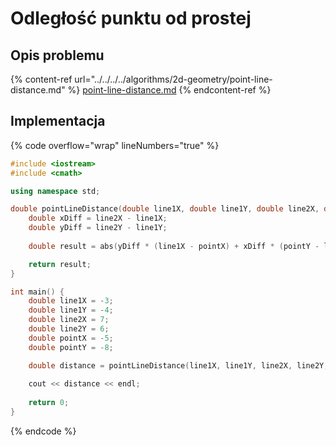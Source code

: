 # Odległość punktu od prostej

## Opis problemu

{% content-ref url="../../../../algorithms/2d-geometry/point-line-distance.md" %}
[point-line-distance.md](../../../../algorithms/2d-geometry/point-line-distance.md)
{% endcontent-ref %}

## Implementacja

{% code overflow="wrap" lineNumbers="true" %}
```cpp
#include <iostream>
#include <cmath>

using namespace std;

double pointLineDistance(double line1X, double line1Y, double line2X, double line2Y, double pointX, double pointY) {
    double xDiff = line2X - line1X;
    double yDiff = line2Y - line1Y;
    
    double result = abs(yDiff * (line1X - pointX) + xDiff * (pointY - line1Y)) / sqrt(yDiff * yDiff + xDiff * xDiff);

    return result;
}

int main() {
    double line1X = -3;
    double line1Y = -4;
    double line2X = 7;
    double line2Y = 6;
    double pointX = -5;
    double pointY = -8;

    double distance = pointLineDistance(line1X, line1Y, line2X, line2Y, pointX, pointY);
    
    cout << distance << endl;
    
    return 0;
}
```
{% endcode %}
